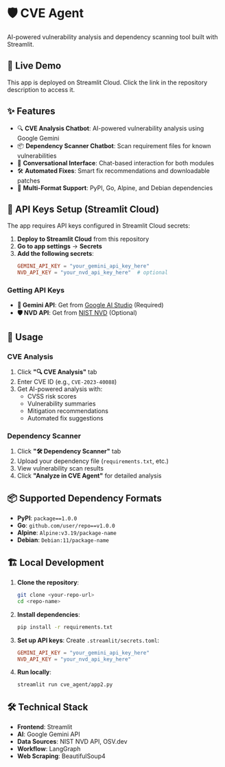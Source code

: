 # 🛡️ CVE Agent

AI-powered vulnerability analysis and dependency scanning tool built with Streamlit.

## 🚀 Live Demo

This app is deployed on Streamlit Cloud. Click the link in the repository description to access it.

## ✨ Features

- 🔍 **CVE Analysis Chatbot**: AI-powered vulnerability analysis using Google Gemini
- 📦 **Dependency Scanner Chatbot**: Scan requirement files for known vulnerabilities  
- 🤖 **Conversational Interface**: Chat-based interaction for both modules
- 🛠️ **Automated Fixes**: Smart fix recommendations and downloadable patches
- 🎯 **Multi-Format Support**: PyPI, Go, Alpine, and Debian dependencies

## 🔑 API Keys Setup (Streamlit Cloud)

The app requires API keys configured in Streamlit Cloud secrets:

1. **Deploy to Streamlit Cloud** from this repository
2. **Go to app settings** → **Secrets**
3. **Add the following secrets**:
   ```toml
   GEMINI_API_KEY = "your_gemini_api_key_here"
   NVD_API_KEY = "your_nvd_api_key_here"  # optional
   ```

### Getting API Keys

- **🤖 Gemini API**: Get from [Google AI Studio](https://makersuite.google.com/app/apikey) (Required)
- **🛡️ NVD API**: Get from [NIST NVD](https://nvd.nist.gov/developers/request-an-api-key) (Optional)

## 📖 Usage

### CVE Analysis
1. Click **"🔍 CVE Analysis"** tab
2. Enter CVE ID (e.g., `CVE-2023-40088`)
3. Get AI-powered analysis with:
   - CVSS risk scores
   - Vulnerability summaries
   - Mitigation recommendations
   - Automated fix suggestions

### Dependency Scanner
1. Click **"🛠️ Dependency Scanner"** tab
2. Upload your dependency file (`requirements.txt`, etc.)
3. View vulnerability scan results
4. Click **"Analyze in CVE Agent"** for detailed analysis

## 📦 Supported Dependency Formats

- **PyPI**: `package==1.0.0`
- **Go**: `github.com/user/repo==v1.0.0`
- **Alpine**: `Alpine:v3.19/package-name`
- **Debian**: `Debian:11/package-name`

## 🏗️ Local Development

1. **Clone the repository**:
   ```bash
   git clone <your-repo-url>
   cd <repo-name>
   ```

2. **Install dependencies**:
   ```bash
   pip install -r requirements.txt
   ```

3. **Set up API keys**:
   Create `.streamlit/secrets.toml`:
   ```toml
   GEMINI_API_KEY = "your_gemini_api_key_here"
   NVD_API_KEY = "your_nvd_api_key_here"
   ```

4. **Run locally**:
   ```bash
   streamlit run cve_agent/app2.py
   ```

## 🛠️ Technical Stack

- **Frontend**: Streamlit
- **AI**: Google Gemini API
- **Data Sources**: NIST NVD API, OSV.dev
- **Workflow**: LangGraph
- **Web Scraping**: BeautifulSoup4
